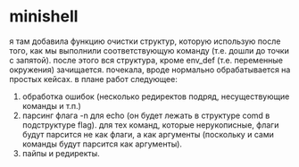 # minishell
я там добавила функцию очистки структур, которую использую после того, как мы выполнили соответствующую команду (т.е. дошли до точки с запятой). после этого вся структура, кроме env_def (т.е. переменные окружения) зачищается. 
почекала, вроде нормально обрабатывается на простых кейсах. 
в плане работ следующее:
1. обработка ошибок (несколько редиректов подряд, несуществующие команды и т.п.)
2. парсинг флага -n для echo (он будет лежать в структуре comd в подструктуре flag). для тех команд, которые нерукописные, флаги будут парсится не как флаги, а как аргументы (поскольку и сами команды будут парсится как аргументы).
3. пайпы и редиректы. 
